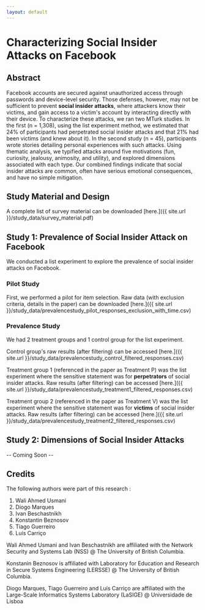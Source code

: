 ```yaml
---
layout: default
---
```


# Characterizing Social Insider Attacks on Facebook

## Abstract
Facebook accounts are secured against unauthorized access through passwords and device-level security. Those defenses, however, may not be sufficient to prevent **social insider attacks**, where attackers know their victims, and gain access to a victim's account by interacting directly with their device. To characterize these attacks, we ran two MTurk studies. In the first (n = 1,308), using the list experiment method, we estimated that 24% of participants had perpetrated social insider attacks and that 21% had been victims (and knew about it). In the second study (n = 45), participants wrote stories detailing personal experiences with such attacks. Using thematic analysis, we typified attacks around five motivations (fun, curiosity, jealousy, animosity, and utility), and explored dimensions associated with each type. Our combined findings indicate that social insider attacks are common, often have serious emotional consequences, and have no simple mitigation.

## Study Material and Design

A complete list of survey material can be downloaded [here.]({{ site.url }}/study_data/survey_material.pdf)

## Study 1: Prevalence of Social Insider Attack on Facebook

We conducted a list experiment to explore the prevalence of social insider attacks on Facebook.

### Pilot Study

First, we performed a pilot for item selection. Raw data (with exclusion criteria, details in the paper) can be downloaded [here.]({{ site.url }}/study_data/prevalencestudy_pilot_responses_exclusion_with_time.csv)

### Prevalence Study

We had 2 treatment groups and 1 control group for the list experiment.

Control group's raw results (after filtering) can be accessed [here.]({{ site.url }}/study_data/prevalencestudy_control_filtered_responses.csv)

Treatment group 1 (referenced in the paper as Treatment P) was the list experiment where the sensitive statement was for **perpetrators** of social insider attacks. Raw results (after filtering) can be accessed [here.]({{ site.url }}/study_data/prevalencestudy_treatment1_filtered_responses.csv) 

Treatment group 2 (referenced in the paper as Treatment V) was the list experiment where the sensitive statement was for **victims** of social insider attacks. Raw results (after filtering) can be accessed [here.]({{ site.url }}/study_data/prevalencestudy_treatment2_filtered_responses.csv) 

## Study 2: Dimensions of Social Insider Attacks

-- Coming Soon --

## Credits

The following authors were part of this research :

1. Wali Ahmed Usmani
2. Diogo Marques
3. Ivan Beschastnikh
4. Konstantin Beznosov
5. Tiago Guerreiro
6. Luís Carriço

Wali Ahmed Usmani and Ivan Beschastnikh are affiliated with the Network Security and Systems Lab (NSS) @ The University of British Columbia.

Konstanin Beznosov is affiliated with Laboratory for Education and Research in Secure Systems Engineering (LERSSE) @ The University of British Columbia.

Diogo Marques, Tiago Guerreiro and Luís Carriço are affiliated with the Large-Scale Informatics Systems Laboratory (LaSIGE) @ Universidade de Lisboa
